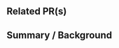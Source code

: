 ## Related PR(s)

<!--
Delete this section if there are no related PRs.
-->

## Summary / Background

<!--
Use this section to give a high level overview of the "why" and "what" for your changes.
-->

